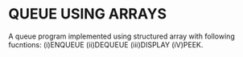 # QUEUE USING ARRAYS

A queue program implemented using structured array with following fucntions:
(i)ENQUEUE  (ii)DEQUEUE  (iii)DISPLAY  (iV)PEEK.